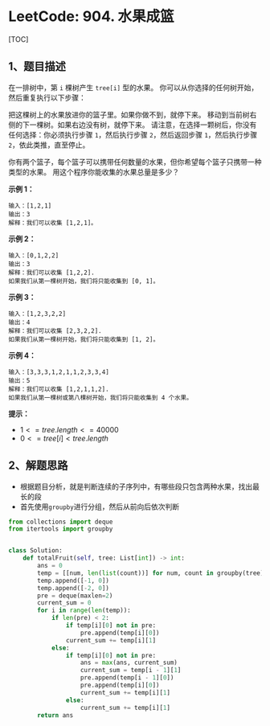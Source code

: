 # LeetCode: 904. 水果成篮

[TOC]

## 1、题目描述

在一排树中，第 `i` 棵树产生 `tree[i]` 型的水果。
你可以从你选择的任何树开始，然后重复执行以下步骤：

把这棵树上的水果放进你的篮子里。如果你做不到，就停下来。
移动到当前树右侧的下一棵树。如果右边没有树，就停下来。
请注意，在选择一颗树后，你没有任何选择：你必须执行步骤 `1`，然后执行步骤 `2`，然后返回步骤 `1`，然后执行步骤 `2`，依此类推，直至停止。

你有两个篮子，每个篮子可以携带任何数量的水果，但你希望每个篮子只携带一种类型的水果。
用这个程序你能收集的水果总量是多少？

 

**示例 1：**

```
输入：[1,2,1]
输出：3
解释：我们可以收集 [1,2,1]。
```


**示例 2：**

```
输入：[0,1,2,2]
输出：3
解释：我们可以收集 [1,2,2].
如果我们从第一棵树开始，我们将只能收集到 [0, 1]。
```


**示例 3：**

```
输入：[1,2,3,2,2]
输出：4
解释：我们可以收集 [2,3,2,2].
如果我们从第一棵树开始，我们将只能收集到 [1, 2]。
```


**示例 4：**

```
输入：[3,3,3,1,2,1,1,2,3,3,4]
输出：5
解释：我们可以收集 [1,2,1,1,2].
如果我们从第一棵树或第八棵树开始，我们将只能收集到 4 个水果。
```

**提示：**

-   $1 <= tree.length <= 40000$
-   $0 <= tree[i] < tree.length$



## 2、解题思路

-   根据题目分析，就是判断连续的子序列中，有哪些段只包含两种水果，找出最长的段
-   首先使用`groupby`进行分组，然后从前向后依次判断



```python
from collections import deque
from itertools import groupby


class Solution:
    def totalFruit(self, tree: List[int]) -> int:
        ans = 0
        temp = [[num, len(list(count))] for num, count in groupby(tree)]
        temp.append([-1, 0])
        temp.append([-2, 0])
        pre = deque(maxlen=2)
        current_sum = 0
        for i in range(len(temp)):
            if len(pre) < 2:
                if temp[i][0] not in pre:
                    pre.append(temp[i][0])
                current_sum += temp[i][1]
            else:
                if temp[i][0] not in pre:
                    ans = max(ans, current_sum)
                    current_sum = temp[i - 1][1]
                    pre.append(temp[i - 1][0])
                    pre.append(temp[i][0])
                    current_sum += temp[i][1]
                else:
                    current_sum += temp[i][1]
        return ans
        
```

